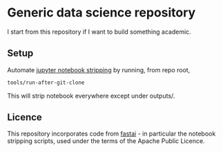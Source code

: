# Generic data science repository

I start from this repository if I want to build something academic.

## Setup

Automate
[jupyter notebook stripping](https://docs.fast.ai/dev/develop.html#after-git-clone-1-a-mandatory-notebook-strip-out)
by running, from repo root,

```bash
tools/run-after-git-clone
```

This will strip notebook everywhere except under outputs/.

## Licence

This repository incorporates code from [fastai](https://github.com/fastai/fastai) -
in particular the notebook stripping scripts, used under the terms of the Apache Public Licence.
